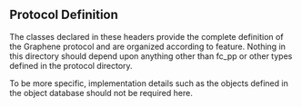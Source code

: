 Protocol Definition 
--------------------

The classes declared in these headers provide the complete definition of the 
Graphene protocol and are organized according to feature.   Nothing in this
directory should depend upon anything other than fc_pp or other types defined
in the protocol directory.  

To be more specific, implementation details such as the objects defined in
the object database should not be required here.
